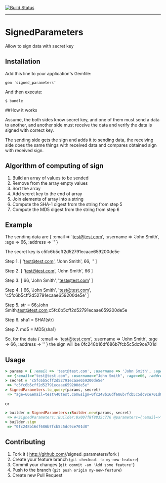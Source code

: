 [![Build Status](https://travis-ci.org/evserykh/signed_parameters.svg?branch=master)](https://travis-ci.org/evserykh/signed_parameters)
***
# SignedParameters

Allow to sign data with secret key

## Installation

Add this line to your application's Gemfile:

    gem 'signed_parameters'

And then execute:

    $ bundle
    
##How it works

Assume, the both sides know secret key, and one of them must send a data to another, and another side must receive the data and verify the data is signed with correct key. 

The sending side gets the sign and adds it to sending data, the receiving side does the same things with received data and compares obtained sign with received sign.    

## Algorithm of computing of sign

1. Build an array of values to be sended
2. Remove from the array empty values
3. Sort the array
4. Add secret key to the end of array
5. Join elements of array into a string
6. Compute the SHA-1 digest from the string from step 5
7. Compute the MD5 digest from the string from step 6

## Example

The sending data are { :email => 'test@test.com', :username => 'John Smith', :age => 66, :address => '' }

The secret key is c5fc6b5cff2d52791ecaae659200de5e

Step 1. [ 'test@test.com', 'John Smith', 66, '' ]

Step 2. [ 'test@test.com', 'John Smith', 66 ]

Step 3. [ 66, 'John Smith', 'test@test.com' ]

Step 4. [ 66, 'John Smith', 'test@test.com', 'c5fc6b5cff2d52791ecaae659200de5e' ]

Step 5. str = 66;John Smith;test@test.com;c5fc6b5cff2d52791ecaae659200de5e

Step 6. sha1 = SHA1(str)

Step 7. md5 = MD5(sha1)

So, for the data { :email => 'test@test.com', :username => 'John Smith', :age => 66, :address => '' } the sign will be 0fc248b16df686b7fcb5c5dc9ce701d

## Usage

```ruby
> params = { :email => 'test@test.com', :username => 'John Smith', :age => 66, :address => ''  }
 => {:email=>"test@test.com", :username=>"John Smith", :age=>66, :address=>""} 
> secret = 'c5fc6b5cff2d52791ecaae659200de5e'
 => "c5fc6b5cff2d52791ecaae659200de5e" 
> SignedParameters.to_query(params, secret)
 => "age=66&email=test%40test.com&sign=0fc248b16df686b7fcb5c5dc9ce701d8&username=John+Smith"
```
or
```ruby
> builder = SignedParameters::Builder.new(params, secret)
 => #<SignedParameters::Builder:0x007f8f8835c770 @parameters={:email=>"test@test.com", :username=>"John Smith", :age=>66, :address=>""}, @secret="c5fc6b5cff2d52791ecaae659200de5e", @separator=";"> 
> builder.sign
 => "0fc248b16df686b7fcb5c5dc9ce701d8"
```


## Contributing

1. Fork it ( http://github.com/<my-github-username>/signed_parameters/fork )
2. Create your feature branch (`git checkout -b my-new-feature`)
3. Commit your changes (`git commit -am 'Add some feature'`)
4. Push to the branch (`git push origin my-new-feature`)
5. Create new Pull Request
